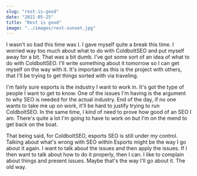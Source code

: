 ```yaml
---
slug: "rest-is-good"
date: "2021-05-25"
title: "Rest is good"
image: "../images/rest-sunset.jpg"
---
```

I wasn't so bad this time was I. I gave myself quite a break this time. I worried way too much about what to do with ColdboltSEO and put myself away for a bit. That was a bit dumb. I've got some sort of an idea of what to do with ColdboltSEO. I'll write something about it tomorrow so I can get myself on the way with it. It's important as this is the project with others, that I'll be trying to get things sorted with via traveling. 

I'm fairly sure esports is the industry I want to work in. It's got the type of people I want to get to know. One of the issues I'm having is the argument to why SEO is needed for the actual industry. End of the day, if no one wants to take me up on work, it'll be hard to justify trying to run ColdboltSEO. In the same time, I kind of need to prove how good of an SEO I am. There's quite a lot I'm going to have to work on but I'm on the mend to get back on the boat. 

That being said, for ColdboltSEO, esports SEO is still under my control. Talking about what's wrong with SEO within Esports might be the way I go about it again. I want to talk about the issues and then apply the issues. If I then want to talk about how to do it properly, then I can. I like to complain about things and present issues. Maybe that's the way I'll go about it. The old way.